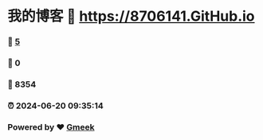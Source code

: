 # 我的博客 :link: https://8706141.GitHub.io 
### :page_facing_up: [5](https://8706141.GitHub.io/tag.html) 
### :speech_balloon: 0 
### :hibiscus: 8354 
### :alarm_clock: 2024-06-20 09:35:14 
### Powered by :heart: [Gmeek](https://github.com/Meekdai/Gmeek)
